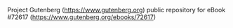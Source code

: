 Project Gutenberg (https://www.gutenberg.org) public repository
for eBook #72617 (https://www.gutenberg.org/ebooks/72617)

